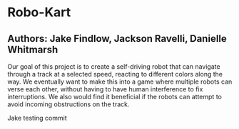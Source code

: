 # Robo-Kart
## Authors: Jake Findlow, Jackson Ravelli, Danielle Whitmarsh

Our goal of this project is to create a self-driving robot that can navigate through a track at a selected speed, 
reacting to different colors along the way. We eventually want to make this into a game where multiple robots can verse each other, 
without having to have human interference to fix interruptions.
We also would find it beneficial if the robots can attempt to avoid incoming obstructions on the track.

Jake testing commit